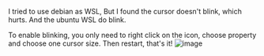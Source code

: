 I tried to use debian as WSL, But I found the cursor doesn't blink, which hurts.
And the ubuntu WSL do blink.

To enable blinking, you only need to right click on the icon, choose property and choose one cursor size.
Then restart, that's it!
![image](https://user-images.githubusercontent.com/23717414/126851751-00982f54-b64c-403f-bc51-c919660f7ab1.png)
